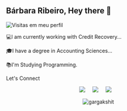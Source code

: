 ## Bárbara Ribeiro, Hey there 👋

![Visitas em meu perfil](https://komarev.com/ghpvc/?username=kaka-jaques&color=ff0000&label=Welcome+to+my+profile+you+are+visitor+nº:)

💻I am currently working with Credit Recovery...

🎓I have a degree in Accounting Sciences...

📚I'm Studying Programming.

Let's Connect 

<p align="center">
  <a href="mailto:babi_rib@hotmail.com?subject=Olá%20Bárbara%20Ribeiro"><img src="https://img.shields.io/badge/gmail-%23D14836.svg?&style=for-the-badge&logo=gmail&logoColor=white" /></a>&nbsp;&nbsp;&nbsp;&nbsp;
  <a href="https://www.linkedin.com/in/BárbaraRibeiro050392/"><img src="https://img.shields.io/badge/linkedin-%230077B5.svg?&style=for-the-badge&logo=linkedin&logoColor=white" /></a>&nbsp;&nbsp;&nbsp;&nbsp;
<a href="https://www.instagram.com/invites/contact/?i=1dr70kfnbr819&utm_content=rrtpd5/"><img src="https://img.shields.io/badge/instagram-%23dc2743.svg?&style=for-the-badge&logo=instagram&logoColor=white" /></a>&nbsp;&nbsp;&nbsp;&nbsp;
</p>

<p align="center">
  <img
    src="https://komarev.com/ghpvc/?username=Ba-Ribeiro"
    alt="gargakshit"
  />


